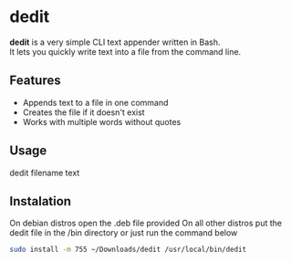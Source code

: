 # dedit

**dedit** is a very simple CLI text appender written in Bash.  
It lets you quickly write text into a file from the command line.  

## Features
- Appends text to a file in one command
- Creates the file if it doesn't exist
- Works with multiple words without quotes

## Usage
dedit filename text

## Instalation 
On debian distros open the .deb file provided 
On all other distros put the dedit file in the /bin directory or just run the command below 
```bash
sudo install -m 755 ~/Downloads/dedit /usr/local/bin/dedit
```
